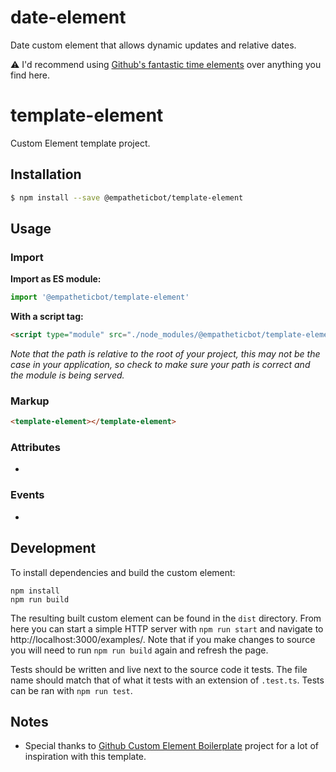 # date-element

Date custom element that allows dynamic updates and relative dates.

⚠️ I'd recommend using [Github's fantastic time elements](https://github.com/github/time-elements) over anything you find here.

# template-element

Custom Element template project.

## Installation

```bash
$ npm install --save @empatheticbot/template-element
```

## Usage

### Import

**Import as ES module:**

```javascript
import '@empatheticbot/template-element'
```

**With a script tag:**

```html
<script type="module" src="./node_modules/@empatheticbot/template-element/dist/index.js">
```

_Note that the path is relative to the root of your project, this may not be the case in your application, so check to make sure your path is correct and the module is being served._

### Markup

```html
<template-element></template-element>
```

### Attributes

-

### Events

-

## Development

To install dependencies and build the custom element:

```
npm install
npm run build
```

The resulting built custom element can be found in the `dist` directory. From here you can start a simple HTTP server with `npm run start` and navigate to http://localhost:3000/examples/. Note that if you make changes to source you will need to run `npm run build` again and refresh the page.

Tests should be written and live next to the source code it tests. The file name should match that of what it tests with an extension of `.test.ts`. Tests can be ran with `npm run test`.

## Notes

- Special thanks to [Github Custom Element Boilerplate](https://github.com/github/custom-element-boilerplate) project for a lot of inspiration with this template.
